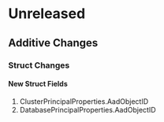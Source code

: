 # Unreleased

## Additive Changes

### Struct Changes

#### New Struct Fields

1. ClusterPrincipalProperties.AadObjectID
1. DatabasePrincipalProperties.AadObjectID
